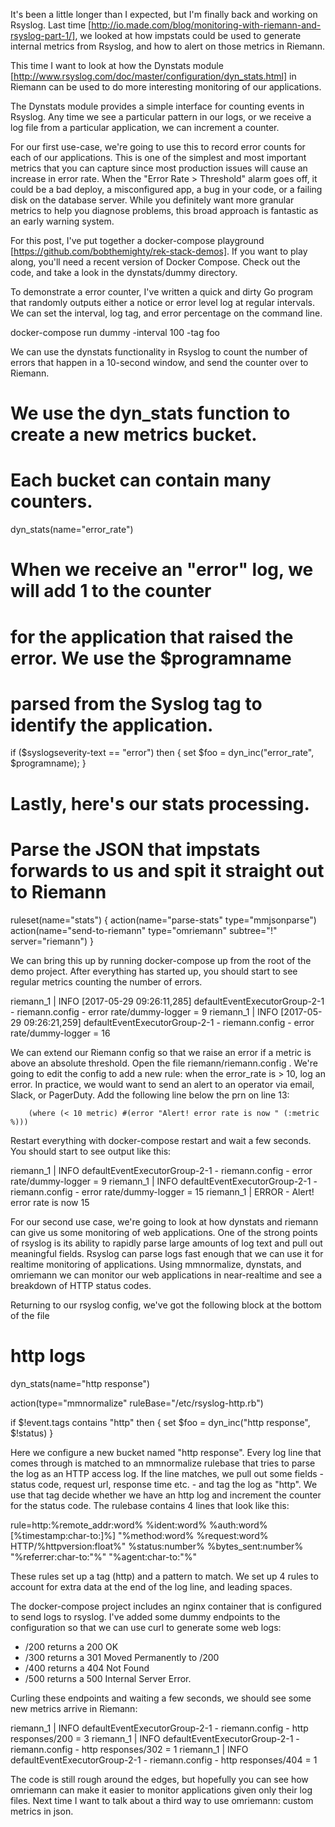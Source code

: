 It's been a little longer than I expected, but I'm finally back and working on
Rsyslog. Last time
[http://io.made.com/blog/monitoring-with-riemann-and-rsyslog-part-1/], we looked
at how impstats could be used to generate internal metrics from Rsyslog, and how
to alert on those metrics in Riemann.

This time I want to look at how the Dynstats module
[http://www.rsyslog.com/doc/master/configuration/dyn_stats.html]  in Riemann can
be used to do more interesting monitoring of our applications.

The Dynstats module provides a simple interface for counting events in Rsyslog.
Any time we see a particular pattern in our logs, or we receive a log file from
a particular application, we can increment a counter.

For our first use-case, we're going to use this to record error counts for each
of our applications. This is one of the simplest and most important metrics that
you can capture since most production issues will cause an increase in error
rate. When the "Error Rate > Threshold" alarm goes off, it could be a bad
deploy, a misconfigured app, a bug in your code, or a failing disk on the
database server. While you definitely want more granular metrics to help you
diagnose problems, this broad approach is fantastic as an early warning system.

For this post, I've put together a docker-compose playground
[https://github.com/bobthemighty/rek-stack-demos]. If you want to play along,
you'll need a recent version of Docker Compose. Check out the code, and take a
look in the dynstats/dummy  directory.

To demonstrate a error counter, I've written a quick and dirty Go program that
randomly outputs either a notice or error level log at regular intervals. We can
set the interval, log tag, and error percentage on the command line.

docker-compose run dummy -interval 100 -tag foo

We can use the dynstats functionality in Rsyslog to count the number of errors
that happen in a 10-second window, and send the counter over to Riemann.

# We use the dyn_stats function to create a new metrics bucket.
# Each bucket can contain many counters.
dyn_stats(name="error_rate")

# When we receive an "error" log, we will add 1 to the counter
# for the application that raised the error. We use the $programname
# parsed from the Syslog tag to identify the application.
if ($syslogseverity-text == "error") then {
   set $foo = dyn_inc("error_rate", $programname);
}


# Lastly, here's our stats processing.
# Parse the JSON that impstats forwards to us and spit it straight out to Riemann
ruleset(name="stats") {
    action(name="parse-stats" type="mmjsonparse")
    action(name="send-to-riemann" type="omriemann" subtree="!" server="riemann")
}


We can bring this up by running docker-compose up  from the root of the demo
project. After everything has started up, you should start to see regular
metrics counting the number of errors.

riemann_1  | INFO [2017-05-29 09:26:11,285] defaultEventExecutorGroup-2-1 - riemann.config - error rate/dummy-logger = 9
riemann_1  | INFO [2017-05-29 09:26:21,259] defaultEventExecutorGroup-2-1 - riemann.config - error rate/dummy-logger = 16


We can extend our Riemann config so that we raise an error if a metric is above
an absolute threshold. Open the file riemann/riemann.config  . We're going to
edit the config to add a new rule: when the error_rate is > 10, log an error. In
practice, we would want to send an alert to an operator via email, Slack, or
PagerDuty. Add the following line below the prn  on line 13:

        (where (< 10 metric) #(error "Alert! error rate is now " (:metric %)))


Restart everything with docker-compose restart  and wait a few seconds. You
should start to see output like this:

riemann_1  | INFO defaultEventExecutorGroup-2-1 - riemann.config - error rate/dummy-logger = 9
riemann_1  | INFO defaultEventExecutorGroup-2-1 - riemann.config - error rate/dummy-logger = 15
riemann_1  | ERROR - Alert! error rate is now  15


For our second use case, we're going to look at how dynstats and riemann can
give us some monitoring of web applications. One of the strong points of rsyslog
is its ability to rapidly parse large amounts of log text and pull out
meaningful fields. Rsyslog can parse logs fast enough that we can use it for
realtime monitoring of applications. Using mmnormalize, dynstats, and omriemann
we can monitor our web applications in near-realtime and see a breakdown of HTTP
status codes.



Returning to our rsyslog config, we've got the following block at the bottom of
the file

# http logs

dyn_stats(name="http response")

action(type="mmnormalize" ruleBase="/etc/rsyslog-http.rb")

if $!event.tags contains "http" then {
   set $foo = dyn_inc("http response", $!status)
}


Here we configure a new bucket named "http response". Every log line that comes
through is matched to an mmnormalize rulebase that tries to parse the log as an
HTTP access log. If the line matches, we pull out some fields - status code,
request url, response time etc. - and tag the log as "http". We use that tag
decide whether we have an http log and increment the counter for the status
code. The rulebase contains 4 lines that look like this:

rule=http:%remote_addr:word% %ident:word% %auth:word% [%timestamp:char-to:]%] "%method:word% %request:word% HTTP/%httpversion:float%" %status:number% %bytes_sent:number% "%referrer:char-to:"%" "%agent:char-to:"%"


These rules set up a tag (http) and a pattern to match. We set up 4 rules to
account for extra data at the end of the log line, and leading spaces.

The docker-compose project includes an nginx container that is configured to
send logs to rsyslog. I've added some dummy endpoints to the configuration so
that we can use curl to generate some web logs:

 * /200 returns a 200 OK
 * /300 returns a 301 Moved Permanently to /200
 * /400 returns a 404 Not Found
 * /500 returns a 500 Internal Server Error.

Curling these endpoints and waiting a few seconds, we should see some new
metrics arrive in Riemann:

riemann_1  | INFO defaultEventExecutorGroup-2-1 - riemann.config - http responses/200 = 3
riemann_1  | INFO defaultEventExecutorGroup-2-1 - riemann.config - http responses/302 = 1
riemann_1  | INFO defaultEventExecutorGroup-2-1 - riemann.config - http responses/404 = 1



The code is still rough around the edges, but hopefully you can see how
omriemann can make it easier to monitor applications given only their log files.
Next time I want to talk about a third way to use omriemann: custom metrics in
json.
